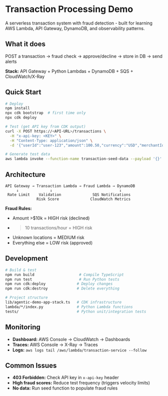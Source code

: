 # Transaction Processing Demo

A serverless transaction system with fraud detection - built for learning AWS Lambda, API Gateway, DynamoDB, and observability patterns.

## What it does

POST a transaction → fraud check → approve/decline → store in DB → send alerts

**Stack:** API Gateway + Python Lambdas + DynamoDB + SQS + CloudWatch/X-Ray

## Quick Start

```bash
# Deploy
npm install
npx cdk bootstrap  # first time only
npx cdk deploy

# Test (get API key from CDK output)
curl -X POST https://<API-URL>/transactions \
  -H "x-api-key: <KEY>" \
  -H "Content-Type: application/json" \
  -d '{"userId":"user-123","amount":100.50,"currency":"USD","merchantId":"shop-456"}'

# Generate test data
aws lambda invoke --function-name transaction-seed-data --payload '{}' /tmp/response.json
```

## Architecture

```
API Gateway → Transaction Lambda → Fraud Lambda → DynamoDB
     ↓              ↓                              ↓
 Rate Limit    Validation              SQS Notifications
              Risk Score              CloudWatch Metrics
```

**Fraud Rules:**
- Amount >$10k = HIGH risk (declined)
- >10 transactions/hour = HIGH risk  
- Unknown locations = MEDIUM risk
- Everything else = LOW risk (approved)

## Development

```bash
# Build & test
npm run build                    # Compile TypeScript
npm run test                     # Run Python tests
npm run cdk:deploy              # Deploy changes
npm run cdk:destroy             # Delete everything

# Project structure
lib/agentic-demo-app-stack.ts   # CDK infrastructure
lambda/*/index.py               # Python Lambda functions  
tests/                          # Python unit/integration tests
```

## Monitoring

- **Dashboard:** AWS Console → CloudWatch → Dashboards
- **Traces:** AWS Console → X-Ray → Traces  
- **Logs:** `aws logs tail /aws/lambda/transaction-service --follow`

## Common Issues

- **403 Forbidden:** Check API key in `x-api-key` header
- **High fraud scores:** Reduce test frequency (triggers velocity limits)  
- **No data:** Run seed function to populate fraud rules

